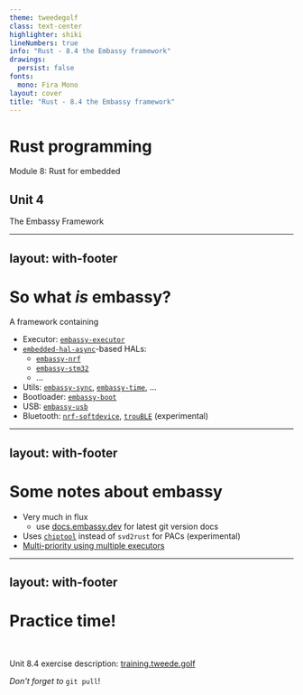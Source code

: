 ```yaml
---
theme: tweedegolf
class: text-center
highlighter: shiki
lineNumbers: true
info: "Rust - 8.4 the Embassy framework"
drawings:
  persist: false
fonts:
  mono: Fira Mono
layout: cover
title: "Rust - 8.4 the Embassy framework"
---
```


# Rust programming

Module 8: Rust for embedded

## Unit 4

The Embassy Framework

---
layout: with-footer
---

# So what _is_ embassy?

A framework containing
- Executor: [`embassy-executor`](https://docs.rs/embassy-executor/latest/embassy_executor/)
- [`embedded-hal-async`](https://docs.rs/embedded-hal-async/latest/embedded_hal_async/)-based HALs:
  - [`embassy-nrf`](https://docs.embassy.dev/embassy-nrf/git/nrf52833/index.html)
  - [`embassy-stm32`](https://docs.embassy.dev/embassy-stm32/)
  - ...
- Utils: [`embassy-sync`](https://docs.rs/embassy-sync/latest/embassy_sync/), [`embassy-time`](https://docs.rs/embassy-time/latest/embassy_time/), ...
- Bootloader: [`embassy-boot`](https://docs.rs/embassy-boot/latest/embassy_boot/)
- USB: [`embassy-usb`](https://docs.rs/embassy-usb/latest/embassy_usb/)
- Bluetooth: [`nrf-softdevice`](https://github.com/embassy-rs/nrf-softdevice),  [`trouBLE`](https://github.com/embassy-rs/trouble) (experimental)

---
layout: with-footer
---

# Some notes about embassy

- Very much in flux
  - use [docs.embassy.dev](https://docs.embassy.dev/) for latest git version docs
- Uses [`chiptool`](https://github.com/embassy-rs/chiptool) instead of `svd2rust` for PACs (experimental)
- [Multi-priority using multiple executors](https://github.com/embassy-rs/embassy/blob/main/examples/nrf52840/src/bin/multiprio.rs)

---
layout: with-footer
---

# Practice time!

&nbsp;

Unit 8.4 exercise description: [training.tweede.golf](https://training.tweede.golf/embassy-framework.html)

*Don't forget to* `git pull`!
